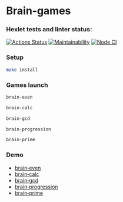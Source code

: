 # Brain-games

### Hexlet tests and linter status:
[![Actions Status](https://github.com/chafr/frontend-project-lvl1/workflows/hexlet-check/badge.svg)](https://github.com/chafr/frontend-project-lvl1/actions)
[![Maintainability](https://api.codeclimate.com/v1/badges/a99a88d28ad37a79dbf6/maintainability)](https://codeclimate.com/github/chafr/frontend-project-lvl1)
[![Node CI](https://github.com/chafr/frontend-project-lvl1/actions/workflows/nodejs.yml/badge.svg)](https://github.com/chafr/frontend-project-lvl1/actions/workflows/nodejs.yml)

### Setup

```sh
make install
```

### Games launch
```sh
brain-even
```
```sh
brain-calc
```
```sh
brain-gcd
```
```sh
brain-progression
```
```sh
brain-prime
```

### Demo
- [brain‑even](https://asciinema.org/a/KU7zwUkzIyCAGSzipLvjkKPAa)
- [brain‑calc](https://asciinema.org/a/fsRiCVqcuRfCflIFUja7gQj0C)
- [brain‑gcd](https://asciinema.org/a/Yxaog9DDVA39RcpLirBWZovTs)
- [brain‑progression](https://asciinema.org/a/d3gTHdKrH5Tpjt1RfGaFwWcEq)
- [brain‑prime](https://asciinema.org/a/PQLoQtNeISKPtpgvgH6vAJYJf)